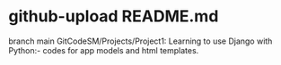 # github-upload README.md
branch main
GitCodeSM/Projects/Project1: Learning to use Django with Python:- codes for app models and html templates.
